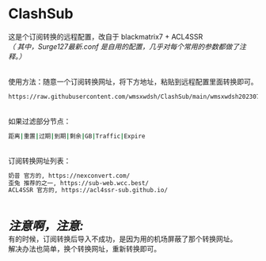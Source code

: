 # ClashSub

这是个订阅转换的远程配置，改自于 blackmatrix7 + ACL4SSR
<br/>
_（ 其中，Surge127最新.conf 是自用的配置，几乎对每个常用的参数都做了注释。）_
<br/>
<br/>

使用方法：随意一个订阅转换网址，将下方地址，粘贴到远程配置里面转换即可。
<br/>
```bash
https://raw.githubusercontent.com/wmsxwdsh/ClashSub/main/wmsxwdsh20230715.ini
```
<br/>
如果过滤部分节点：

```bash
距离|重置|过期|到期|剩余|GB|Traffic|Expire
```

<br/>
订阅转换网址列表：

```bash
奶昔 官方的, https://nexconvert.com/
歪兔 推荐的之一, https://sub-web.wcc.best/
ACL4SSR 官方的, https://acl4ssr-sub.github.io/
```
<br/>

<font size=5> **_注意啊，注意:_** </font>
<br>
有的时候，订阅转换后导入不成功，是因为用的机场屏蔽了那个转换网址。 <br/>
解决办法也简单，换个转换网址，重新转换即可。 <br/>
<br/>

